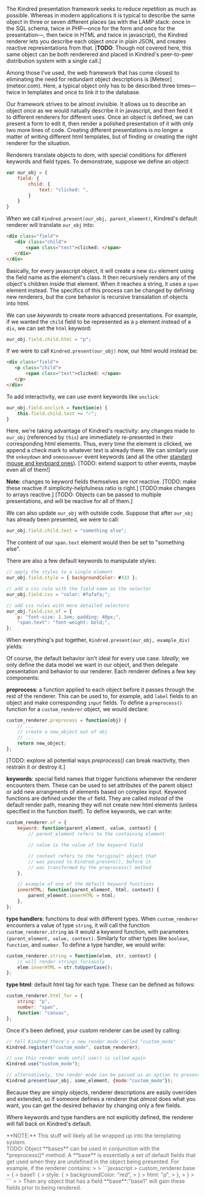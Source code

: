 The Kindred presentation framework seeks to reduce repetition as much as possible. Whereas in modern applications it is typical to describe the same object in three or seven different places (as with the LAMP stack: once in the SQL schema, twice in PHP—once for the form and once for the presentation—, then twice in HTML and twice in javascript), the Kindred renderer lets you describe each object *once* in plain JSON, and creates reactive representations from that. [**TODO**: Though not covered here, this same object can be both renderered and placed in Kindred's peer-to-peer distribution system with a single call.]

<div class="sidenote-wrapper"><div class="sidenote">
Among those I've used, the web framework that has come closest to eliminating the need for redundant object descriptions is [Meteor](meteor.com). Here, a typical object only has to be described three times—twice in templates and once to link it to the database.
</div></div> 

Our framework strives to be almost invisible. It allows us to describe an object *once* as we would natually describe it in javascript, and then feed it to different renderers for different uses. Once an object is defined, we can present a form to edit it, then render a polished presentation of it with only two more lines of code. Creating different presentations is no longer a matter of writing different html templates, but of finding or creating the right renderer for the situation. 

Renderers translate objects to dom, with special conditions for different keywords and field types. To demonstrate, suppose we define an object:

```javascript
var our_obj = {
    field: {
        child: {
            text: "clicked: ",
        }
    }
}
```

When we call `Kindred.present(our_obj, parent_element)`, Kindred's default renderer will translate `our_obj` into:

```html
<div class="field">
   <div class="child">
       <span class="text">clicked: </span>
   </div> 
</div>
```

Basically, for every javascript object, it will create a new `div` element using the field name as the element's class. It then recursively renders any of the object's children inside that element. When it reaches a string, it uses a `span` element instead. The specifics of this process can be changed by defining new renderers, but the core behavior is recursive transalation of objects into html.

We can use *keywords* to create more advanced presentations. For example, if we wanted the `child` field to be represented as a `p` element instead of a `div`, we can set the `html` keyword:

```javascript
our_obj.field.child.html = "p";
```

If we were to call `Kindred.present(our_obj)` now, our html would instead be:

```html
<div class="field">
   <p class="child">
       <span class="text">clicked: </span>
   </p> 
</div>
```

To add interactivity, we can use event keywords like `onclick`:

```javascript
our_obj.field.onclick = function(e) {
    this.field.child.text += "✓";
}
```

Here, we're taking advantage of Kindred's reactivity: any changes made to `our_obj` (referenced by `this`) are immediately re-presented in their corresponding html elements. Thus, every time the element is clicked, we append a check mark to whatever text is already there. We can similarly use the `onkeydown` and `onmouseover` event keywords (and all the other [standard mouse and keyboard ones](http://www.w3schools.com/jsref/dom_obj_event.asp)). [TODO: extend support to other events, maybe even all of them!]

**Note:** changes to keyword fields themselves are *not* reactive. [TODO: make these reactive if simplicity-helpfulness ratio is right.] [TODO:make changes to arrays reactive.] [TODO: Objects can be passed to multiple presentations, and will be reactive for all of them.]

We can also update `our_obj` with outside code. Suppose that after `our_obj` has already been presented, we were to call:

```javascript
our_obj.field.child.text = "something else";
```

The content of our `span.text` element would then be set to "something else".

There are also a few default keywords to manipulate styles:

```javascript
// apply the styles to a single element
our_obj.field.style = { backgroundColor: #333 };

// add a css rule with the field name as the selector
our_obj.field.css = "color: #fafafa;";

// add css rules with more detailed selectors
our_obj.field.css_of = {
    p: "font-size: 1.1em; padding: 40px;",
    "span.text": "font-weight: bold;",
};

```

When everything's put together, `Kindred.present(our_obj, example_div)` yields:

<div id="example1"></div>

Of course, the default behavior isn't ideal for every use case. *Ideally*, we only define the data model we want in our object, and then delegate presentation and behavior to our renderer. Each renderer defines a few key components:

**preprocess**: a function applied to each object before it passes through the rest of the renderer. This can be used to, for example, add `label` fields to an object and make corresponding `input` fields. To define a `preprocess()` function for a `custom_renderer` object, we would declare:

```javascript
custom_renderer.preprocess = function(obj) {
    // ...
    // create a new_object out of obj
    // ...
    return new_object;
};
```

[TODO: explore all potential ways *preprocess()* can break reactivity, then restrain it or destroy it.]

**keywords**: special field names that trigger functions whenever the renderer encounters them. These can be used to set attributes of the parent object or add new arrangments of elements based on complex input. Keyword functions are defined under the `of` field. They are called *instead* of the default render path, meaning they will not create new html elements (unless specified in the function itself). To define keywords, we can write:

```javascript
custom_renderer.of = {
    keyword: function(parent_element, value, context) {
        // parent_element refers to the containing element

        // value is the value of the keyword field

        // context refers to the *original* object that
        // was passed to Kindred.present(), before it
        // was transformed by the preprocess() method
    },

    // example of one of the default keyword functions
    innerHTML: function(parent_element, html, context) {
        parent_element.innerHTML = html;
    },
};
``` 

**type handlers**: functions to deal with different types. When `custom_renderer` encounters a value of type `string`, it will call the function `custom_renderer.string` as it would a keyword function, with parameters `(parent_element, value, context)`. Similarly for other types like `boolean`, `function`, and `number`. To define a type handler, we would write:

```javascript
custom_renderer.string = function(elem, str, context) {
    // will render strings furiously
    elem.innerHTML = str.toUpperCase();
};
```

**type html**: default html tag for each type. These can be defined as follows:

```javascript
custom_renderer.html_for = {
    string: "p",
    number: "span",
    function: "canvas",
};
```

Once it's been defined, your custom renderer can be used by calling:


```javascript
// tell Kindred there's a new render mode called "custom_mode"
Kindred.register("custom_mode", custom_renderer);

// use this render mode until use() is called again
Kindred.use("custom_mode");

// alternatively, the render mode can be passed as an option to present()
Kindred.present(our_obj, some_element, {mode:"custom_mode"});
```

Because they are simply objects, renderer descriptions are easily overriden and extended, so if someone defines a renderer that *almost* does what you want, you can get the desired behavior by changing only a few fields.

Where keywords and type handlers are not explicitly defined, the renderer will fall back on Kindred's default.

<div style="color:#666">
**NOTE:** This stuff will likely all be wrapped up into the templating system.<br/>
TODO: Object **bases** can be used in conjunction with the *preprocess()* method. A **base** is essentially a set of default fields that get used when they are undefined in the object being presented. For example, if the renderer contains:
> 
> ```javascript
> custom_renderer.base = {
>     base1: {
>         style: {
>             backgroundColor: "red",
>         }
>         html: "p",
>     },
> }
> ```
> 
> Then any object that has a field **base**:"base1" will gain these fields prior to being rendered.

</div>


